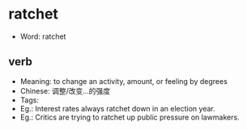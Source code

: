 # ratchet

- Word: ratchet

## verb

- Meaning: to change an activity, amount, or feeling by degrees
- Chinese: 调整/改变...的强度
- Tags: 
- Eg.: Interest rates always ratchet down in an election year.
- Eg.: Critics are trying to ratchet up public pressure on lawmakers.

